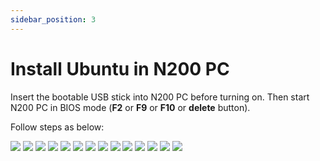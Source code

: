 ```yaml
---
sidebar_position: 3
---
```


# Install Ubuntu in N200 PC
Insert the bootable USB stick into N200 PC before turning on. Then start N200 PC in BIOS mode (**F2** or **F9** or **F10** or **delete** button).

Follow steps as below:

![](./img/02_01.png)
![](./img/02_02.png)
![](./img/02_03.png)
![](./img/02_04.png)
![](./img/02_05.png)
![](./img/02_06.png)
![](./img/02_07.png)
![](./img/02_08.png)
![](./img/02_09.png)
![](./img/02_10.png)
![](./img/02_11.png)
![](./img/02_12.png)
![](./img/02_13.png)
![](./img/02_14.png)
